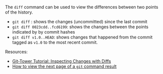The `diff` command can be used to view the differences between two points of the history.

* `git diff` : shows the changes (uncommitted) since the last commit
* `git diff 0023cdd..fcd6199`: shows the changes between the points indicated by by commit hashes
* `git diff v1.0..HEAD`: shows changes that happened from the commit tagged as `v1.0` to the most recent commit.

Resources:
* [Git-Tower Tutorial: Inspecting Changes with Diffs](https://www.git-tower.com/learn/git/ebook/en/command-line/advanced-topics/diffs)
* [How to view the next page of a `git` command result](https://stackoverflow.com/questions/8640838/how-do-i-navigate-in-the-results-of-diff)
